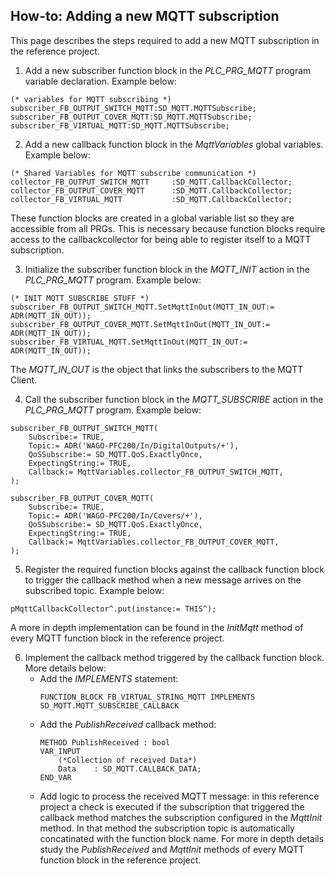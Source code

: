 ## How-to: Adding a new MQTT subscription
This page describes the steps required to add a new MQTT subscription in the reference project. 

1. Add a new subscriber function block in the *PLC_PRG_MQTT* program variable declaration. Example below:
```
(* variables for MQTT subscribing *)
subscriber_FB_OUTPUT_SWITCH_MQTT:SD_MQTT.MQTTSubscribe;
subscriber_FB_OUTPUT_COVER_MQTT:SD_MQTT.MQTTSubscribe;	
subscriber_FB_VIRTUAL_MQTT:SD_MQTT.MQTTSubscribe;
```

2. Add a new callback function block in the *MqttVariables* global variables. Example below:
```
(* Shared Variables for MQTT subscribe communication *)
collector_FB_OUTPUT_SWITCH_MQTT		:SD_MQTT.CallbackCollector;		
collector_FB_OUTPUT_COVER_MQTT		:SD_MQTT.CallbackCollector;	
collector_FB_VIRTUAL_MQTT			:SD_MQTT.CallbackCollector;
```
These function blocks are created in a global variable list so they are accessible from all PRGs. This is necessary because function blocks require access to the callbackcollector for being able to register itself to a MQTT subscription.

3. Initialize the subscriber function block in the *MQTT_INIT* action in the *PLC_PRG_MQTT* program. Example below:
```
(* INIT MQTT SUBSCRIBE STUFF *)
subscriber_FB_OUTPUT_SWITCH_MQTT.SetMqttInOut(MQTT_IN_OUT:= ADR(MQTT_IN_OUT));	
subscriber_FB_OUTPUT_COVER_MQTT.SetMqttInOut(MQTT_IN_OUT:= ADR(MQTT_IN_OUT));
subscriber_FB_VIRTUAL_MQTT.SetMqttInOut(MQTT_IN_OUT:= ADR(MQTT_IN_OUT));
```
The *MQTT_IN_OUT* is the object that links the subscribers to the MQTT Client.

4. Call the subscriber function block in the *MQTT_SUBSCRIBE* action in the *PLC_PRG_MQTT* program. Example below:
```
subscriber_FB_OUTPUT_SWITCH_MQTT(
	Subscribe:= TRUE, 
	Topic:= ADR('WAGO-PFC200/In/DigitalOutputs/+'), 
	QoSSubscribe:= SD_MQTT.QoS.ExactlyOnce, 
	ExpectingString:= TRUE, 
	Callback:= MqttVariables.collector_FB_OUTPUT_SWITCH_MQTT,
);
	
subscriber_FB_OUTPUT_COVER_MQTT(
	Subscribe:= TRUE, 
	Topic:= ADR('WAGO-PFC200/In/Covers/+'), 
	QoSSubscribe:= SD_MQTT.QoS.ExactlyOnce, 
	ExpectingString:= TRUE, 
	Callback:= MqttVariables.collector_FB_OUTPUT_COVER_MQTT,
);
```

5. Register the required function blocks against the callback function block to trigger the callback method when a new message arrives on the subscribed topic. Example below:
```
pMqttCallbackCollector^.put(instance:= THIS^);
```
A more in depth implementation can be found in the *InitMqtt* method of every MQTT function block in the reference project.

6. Implement the callback method triggered by the callback function block. More details below:
    - Add the *IMPLEMENTS* statement:
        ```
        FUNCTION_BLOCK FB_VIRTUAL_STRING_MQTT IMPLEMENTS SD_MQTT.MQTT_SUBSCRIBE_CALLBACK
        ```
    - Add the *PublishReceived* callback method:
        ```
        METHOD PublishReceived : bool
        VAR_INPUT
	        (*Collection of received Data*)
	        Data	: SD_MQTT.CALLBACK_DATA;
        END_VAR
        ```
    - Add logic to process the received MQTT message: in this reference project a check is executed if the subscription that triggered the callback method matches the subscription configured in the *MqttInit* method. In that method the subscription topic is automatically concatinated with the function block name. For more in depth details study the *PublishReceived* and *MqttInit* methods of every MQTT function block in the reference project.


